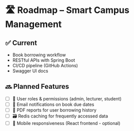 # 🛣 Roadmap – Smart Campus Management

## ✅ Current

- Book borrowing workflow
- RESTful APIs with Spring Boot
- CI/CD pipeline (GitHub Actions)
- Swagger UI docs

## 🔜 Planned Features

- [ ] 🔐 User roles & permissions (admin, lecturer, student)
- [ ] 📨 Email notifications on book due dates
- [ ] 🧾 PDF reports for user borrowing history
- [ ] 🗃 Redis caching for frequently accessed data
- [ ] 📱 Mobile responsiveness (React frontend - optional)
